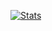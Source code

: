 [![Stats](https://raw.githubusercontent.com/Sitoi/Sitoi/master/github-metrics.svg)](https://github.com/lowlighter/metrics)
